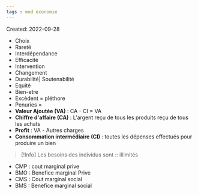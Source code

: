 ```yaml
---
tags : mod economie
---
```

Created: 2022-09-28

- Choix
- Rareté
- Interdépendance
- Efficacité
- Intervention
- Changement
- Durabilité| Soutenabilité
- Equité
- Bien-etre
- Excèdent = pléthore
- Penuries = 
-  **Valeur Ajoutée (VA)** : CA - CI = VA 
  - **Chiffre d'affaire (CA)** : L'argent reçu de tous les produits reçu de tous les achats 
  - **Profit** : VA - Autres charges 
  - **Consommation intermédiaire (CI)** : toutes les dépenses effectués pour produire un bien

>[!Info]
>Les besoins des individus sont :: illimités
<!--SR:!2023-04-26,100,310-->

- CMP : cout marginal prive
- BMO : Benefice marginal Prive
- CMS : Cout marginal social
- BMS : Benefice marginal social